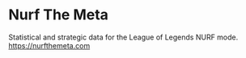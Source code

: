 # Nurf The Meta
Statistical and strategic data for the League of Legends NURF mode. https://nurfthemeta.com
